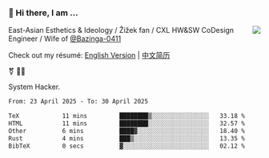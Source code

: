 ### 👋 Hi there, I am ...

<img align="right" src="https://github-readme-stats.vercel.app/api?username=vickiegpt&show_icons=true&icon_color=0366d6&bg_color=ffffff&hide_title=true" />

East-Asian Esthetics & Ideology / Žižek fan / CXL HW&SW CoDesign Engineer / Wife of [@Bazinga-0411](https://bazinga-0411.github.io/)

Check out my résumé: [English Version](http://asplos.dev/) | [中文简历](http://asplos.dev/CN.html)

⚧️ 
🏳️‍⚧️ 

System Hacker.


<!--START_SECTION:waka-->

```txt
From: 23 April 2025 - To: 30 April 2025

TeX            11 mins         ████████▒░░░░░░░░░░░░░░░░   33.18 %
HTML           11 mins         ████████░░░░░░░░░░░░░░░░░   32.57 %
Other          6 mins          ████▓░░░░░░░░░░░░░░░░░░░░   18.40 %
Rust           4 mins          ███▒░░░░░░░░░░░░░░░░░░░░░   13.35 %
BibTeX         0 secs          ▓░░░░░░░░░░░░░░░░░░░░░░░░   02.12 %
```

<!--END_SECTION:waka-->
